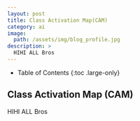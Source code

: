 ```yaml
---
layout: post
title: Class Activation Map(CAM)
category: ai
image:
  path: /assets/img/blog_profile.jpg
description: >
  HIHI ALL Bros
---
```



- Table of Contents
{:toc .large-only}

## Class Activation Map (CAM)


HIHI ALL Bros
